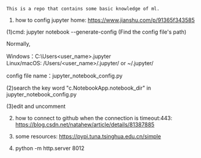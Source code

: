     This is a repo that contains some basic knowledge of ml.

1. how to config jupyter home: https://www.jianshu.com/p/91365f343585

(1)cmd: jupyter notebook --generate-config (Find the config file's path)

Normally, 

Windows：C:\Users\<user_name>\.jupyter\
Linux/macOS: /Users/<user_name>/.jupyter/ or ~/.jupyter/

config file name：jupyter_notebook_config.py

(2)search the key word "c.NotebookApp.notebook_dir" in jupyter_notebook_config.py

(3)edit and uncomment

2. how to connect to github when the connection is timeout:443: https://blog.csdn.net/natahew/article/details/81387885


3. some resources: https://pypi.tuna.tsinghua.edu.cn/simple

4. python -m http.server 8012